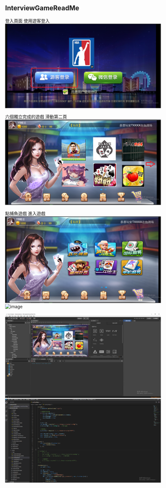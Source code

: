 ## InterviewGameReadMe

登入頁面 使用遊客登入
![image](https://github.com/kaixiang1306/InterviewGameReadMe/blob/master/img/1.png)

六個獨立完成的遊戲 滑動第二頁
![image](https://github.com/kaixiang1306/InterviewGameReadMe/blob/master/img/2.png)

點捕魚遊戲 進入遊戲
![image](https://github.com/kaixiang1306/InterviewGameReadMe/blob/master/img/3.png)
![image](https://github.com/kaixiang1306/InterviewGameReadMe/blob/master/img/4.png)

![image](https://github.com/kaixiang1306/InterviewGameReadMe/blob/master/img/5.PNG)
![image](https://github.com/kaixiang1306/InterviewGameReadMe/blob/master/img/6.PNG)